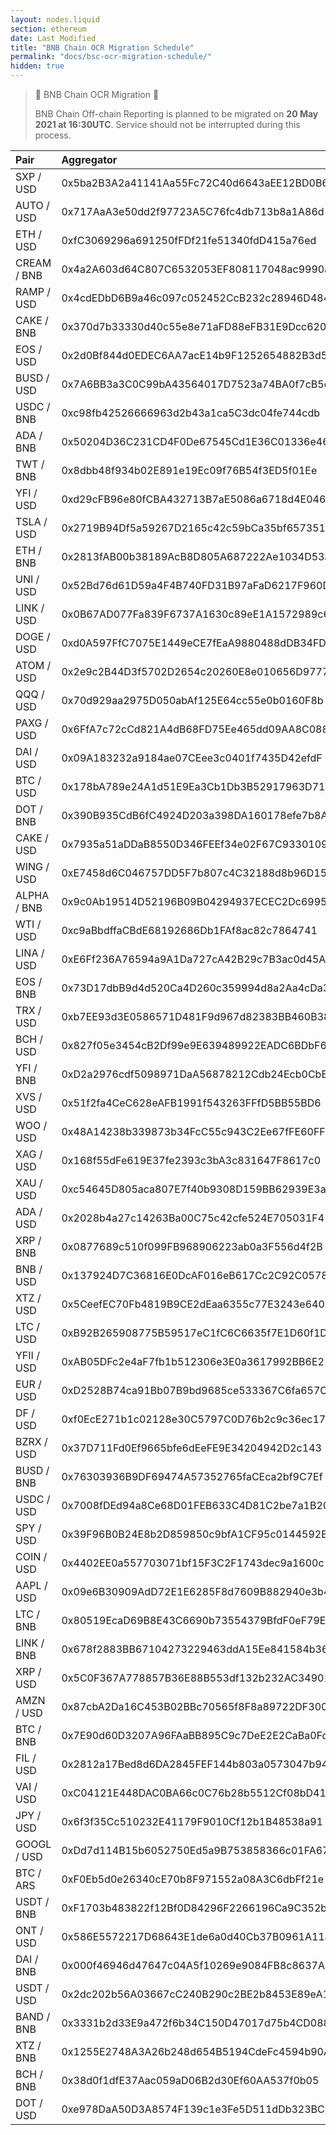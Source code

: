 ```yaml
---
layout: nodes.liquid
section: ethereum
date: Last Modified
title: "BNB Chain OCR Migration Schedule"
permalink: "docs/bsc-ocr-migration-schedule/"
hidden: true
---
```

> 🚧 BNB Chain OCR Migration 🚧
>
> BNB Chain Off-chain Reporting is planned to be migrated on **20 May 2021 at 16:30UTC**. Service should not be interrupted during this process.

|Pair|Aggregator|
|:---|:---|
|SXP / USD|0x5ba2B3A2a41141Aa55Fc72C40d6643aEE12BD0B6|
|AUTO / USD|0x717AaA3e50dd2f97723A5C76fc4db713b8a1A86d|
|ETH / USD|0xfC3069296a691250fFDf21fe51340fdD415a76ed|
|CREAM / BNB|0x4a2A603d64C807C6532053EF808117048ac9990a|
|RAMP / USD|0x4cdEDbD6B9a46c097c052452CcB232c28946D484|
|CAKE / BNB|0x370d7b33330d40c55e8e71aFD88eFB31E9Dcc620|
|EOS / USD|0x2d0Bf844d0EDEC6AA7acE14b9F1252654882B3d5|
|BUSD / USD|0x7A6BB3a3C0C99bA43564017D7523a74BA0f7cB5d|
|USDC / BNB|0xc98fb42526666963d2b43a1ca5C3dc04fe744cdb|
|ADA / BNB|0x50204D36C231CD4F0De67545Cd1E36C01336e46b|
|TWT / BNB|0x8dbb48f934b02E891e19Ec09f76B54f3ED5f01Ee|
|YFI / USD|0xd29cFB96e80fCBA432713B7aE5086a6718d4E046|
|TSLA / USD|0x2719B94Df5a59267D2165c42c59bCa35bf657351|
|ETH / BNB|0x2813fAB00b38189AcB8D805A687222Ae1034D53a|
|UNI / USD|0x52Bd76d61D59a4F4B740FD31B97aFaD6217F960D|
|LINK / USD|0x0B67AD077Fa839F6737A1630c89eE1A1572989c6|
|DOGE / USD|0xd0A597FfC7075E1449eCE7fEaA9880488dDB34FD|
|ATOM / USD|0x2e9c2B44D3f5702D2654c20260E8e010656D9777|
|QQQ / USD|0x70d929aa2975D050abAf125E64cc55e0b0160F8b|
|PAXG / USD|0x6FfA7c72cCd821A4dB68FD75Ee465dd09AA8C088|
|DAI / USD|0x09A183232a9184ae07CEee3c0401f7435D42efdF|
|BTC / USD|0x178bA789e24A1d51E9Ea3Cb1Db3B52917963D71D|
|DOT / BNB|0x390B935CdB6fC4924D203a398DA160178efe7b8A|
|CAKE / USD|0x7935a51aDDaB8550D346FEEf34e02F67C9330109|
|WING / USD|0xE7458d6C046757DD5F7b807c4C32188d8b96D155|
|ALPHA / BNB|0x9c0Ab19514D52196B09B04294937ECEC2Dc69950|
|WTI / USD|0xc9aBbdffaCBdE68192686Db1FAf8ac82c7864741|
|LINA / USD|0xE6Ff236A76594a9A1Da727cA42B29c7B3ac0d45A|
|EOS / BNB|0x73D17dbB9d4d520Ca4D260c359994d8a2Aa4cDa3|
|TRX / USD|0xb7EE93d3E0586571D481F9d967d82383BB460B38|
|BCH / USD|0x827f05e3454cB2Df99e9E639489922EADC6BDbF6|
|YFI / BNB|0xD2a2976cdf5098971DaA56878212Cdb24Ecb0CbB|
|XVS / USD|0x51f2fa4CeC628eAFB1991f543263FFfD5BB55BD6|
|WOO / USD|0x48A14238b339873b34FcC55c943C2Ee67fFE60FF|
|XAG / USD|0x168f55dFe619E37fe2393c3bA3c831647F8617c0|
|XAU / USD|0xc54645D805aca807E7f40b9308D159BB62939E3a|
|ADA / USD|0x2028b4a27c14263Ba00C75c42cfe524E705031F4|
|XRP / BNB|0x0877689c510f099FB968906223ab0a3F556d4f2B|
|BNB / USD|0x137924D7C36816E0DcAF016eB617Cc2C92C05782|
|XTZ / USD|0x5CeefEC70Fb4819B9CE2dEaa6355c77E3243e640|
|LTC / USD|0xB92B265908775B59517eC1fC6C6635f7E1D60f1D|
|YFII / USD|0xAB05DFc2e4aF7fb1b512306e3E0a3617992BB6E2|
|EUR / USD|0xD2528B74ca91Bb07B9bd9685ce533367C6fa657C|
|DF / USD|0xf0EcE271b1c02128e30C5797C0D76b2c9c36ec17|
|BZRX / USD|0x37D711Fd0Ef9665bfe6dEeFE9E34204942D2c143|
|BUSD / BNB|0x76303936B9DF69474A57352765faCEca2bf9C7Ef|
|USDC / USD|0x7008fDEd94a8Ce68D01FEB633C4D81C2be7a1B20|
|SPY / USD|0x39F96B0B24E8b2D859850c9bfA1CF95c0144592E|
|COIN / USD|0x4402EE0a557703071bf15F3C2F1743dec9a1600c|
|AAPL / USD|0x09e6B30909AdD72E1E6285F8d7609B882940e3b4|
|LTC / BNB|0x80519EcaD69B8E43C6690b73554379BfdF0eF79E|
|LINK / BNB|0x678f2883BB67104273229463ddA15Ee841584b36|
|XRP / USD|0x5C0F367A778857B36E88B553df132b232AC34901|
|AMZN / USD|0x87cbA2Da16C453B02BBc70565f8F8a89722DF300|
|BTC / BNB|0x7E90d60D3207A96FAaBB895C9c7DeE2E2CaBa0Fd|
|FIL / USD|0x2812a17Bed8d6DA2845FEF144b803a0573047b94|
|VAI / USD|0xC04121E448DAC0BA66c0C76b28b5512Cf08bD41A|
|JPY / USD|0x6f3f35Cc510232E41179F9010Cf12b1B48538a91|
|GOOGL / USD|0xDd7d114B15b6052750Ed5a9B753858366c01FA67|
|BTC / ARS|0xF0Eb5d0e26340cE70b8F971552a08A3C6dbFf21e|
|USDT / BNB|0xF1703b483822f12Bf0D84296F2266196Ca9C352b|
|ONT / USD|0x586E5572217D68643E1de6a0d40Cb37B0961A11a|
|DAI / BNB|0x000f46946d47647c04A5f10269e9084FB8c8637A|
|USDT / USD|0x2dc202b56A03667cC240B290c2BE2b8453E89eA1|
|BAND / BNB|0x3331b2d33E9a472f6b34C150D47017d75b4CD088|
|XTZ / BNB|0x1255E2748A3A26b248d654B5194CdeFc4594b90A|
|BCH / BNB|0x38d0f1dfE37Aac059aD06B2d30Ef60AA537f0b05|
|DOT / USD|0xe978DaA50D3A8574F139c1e3Fe5D511dDb323BC5|
